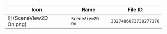 | Icon | Name | File ID |
| ---  | ---  | ---     |
| ![](SceneView2D On.png) | `SceneView2D On` | `3327486073730277370` |
